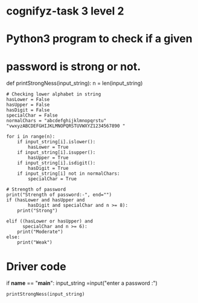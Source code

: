 # cognifyz-task 3 level 2

# Python3 program to check if a given
# password is strong or not.

def printStrongNess(input_string):
    n = len(input_string)

    # Checking lower alphabet in string
    hasLower = False
    hasUpper = False
    hasDigit = False
    specialChar = False
    normalChars = "abcdefghijklmnopqrstu"
    "vwxyzABCDEFGHIJKLMNOPQRSTUVWXYZ1234567890 "

    for i in range(n):
        if input_string[i].islower():
            hasLower = True
        if input_string[i].isupper():
            hasUpper = True
        if input_string[i].isdigit():
            hasDigit = True
        if input_string[i] not in normalChars:
            specialChar = True

    # Strength of password
    print("Strength of password:-", end="")
    if (hasLower and hasUpper and
            hasDigit and specialChar and n >= 8):
        print("Strong")

    elif ((hasLower or hasUpper) and
          specialChar and n >= 6):
        print("Moderate")
    else:
        print("Weak")


# Driver code
if __name__ == "__main__":
    input_string =input("enter a password :")

    printStrongNess(input_string)
